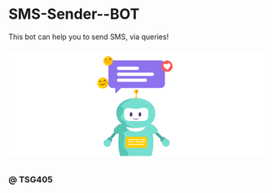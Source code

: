 # SMS-Sender--BOT
This bot can help you to send SMS, via queries!


<h6 align="center">
   <img src="https://github.com/TSG405/SMS-Sender--BOT/blob/main/ICON.png" alt="Here goes an ICON!">
</h6>

### @ TSG405
